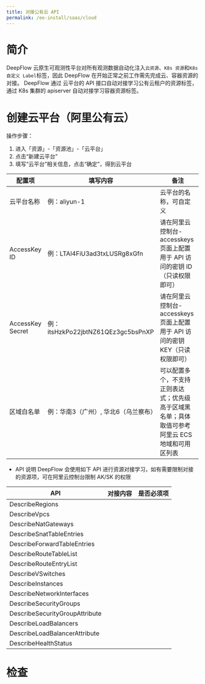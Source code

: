 ```yaml
---
title: 对接公有云 API
permalink: /ee-install/saas/cloud
---
```


# 简介

DeepFlow 云原生可观测性平台对所有观测数据自动化注入`云资源`、`K8s 资源`和`K8s 自定义 Label`标签，因此 DeepFlow 在开始正常之前工作需先完成云、容器资源的对接。
DeepFlow 通过 云平台的 API 接口自动对接学习公有云租户的资源标签，通过 K8s 集群的 apiserver 自动对接学习容器资源标签。

# 创建云平台（阿里公有云）

操作步骤：
1. 进入「资源」-「资源池」-「云平台」
2. 点击“新建云平台”
3. 填写“云平台”相关信息，点击“确定”，得到云平台

| 配置项 | 填写内容 | 备注 |
|-------|-----|--------|
| 云平台名称 | 例：aliyun-1	| 云平台的名称，可自定义 |
| AccessKey ID	 | 例：LTAI4FiU3ad3txLUSRg8xGfn	 | 请在阿里云控制台-accesskeys 页面上配置用于 API 访问的密钥 ID（只读权限即可） |
| AccessKey Secret	 | 例：itsHzkPo22jbtNZ61QEz3gc5bsPnXP	 | 请在阿里云控制台-accesskeys 页面上配置用于 API 访问的密钥 KEY（只读权限即可） |
| 区域白名单	 | 例：华南3（广州）, 华北6（乌兰察布）	 | 可以配置多个，不支持正则表达式；优先级高于区域黑名单；具体取值可参考阿里云 ECS 地域和可用区列表 |

- API 说明
  DeepFlow 会使用如下 API 进行资源对接学习，如有需要限制对接的资源项，可在阿里云控制台限制 AK/SK 的权限

| API | 对接内容 | 是否必须项 |
|-------|-----|--------|
| DescribeRegions |    |     | 
| DescribeVpcs |    |     | 
| DescribeNatGateways |    |     | 
| DescribeSnatTableEntries |    |     | 
| DescribeForwardTableEntries |    |     | 
| DescribeRouteTableList |    |     | 
| DescribeRouteEntryList |    |     | 
| DescribeVSwitches |    |     | 
| DescribeInstances |    |     | 
| DescribeNetworkInterfaces |    |     | 
| DescribeSecurityGroups |    |     | 
| DescribeSecurityGroupAttribute |    |     | 
| DescribeLoadBalancers |    |     | 
| DescribeLoadBalancerAttribute |    |     | 
| DescribeHealthStatus |    |     | 


# 检查
